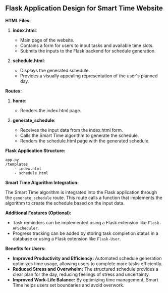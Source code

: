 ## Flask Application Design for Smart Time Website

**HTML Files:**

1. **index.html**:
   - Main page of the website.
   - Contains a form for users to input tasks and available time slots.
   - Submits the inputs to the Flask backend for schedule generation.

2. **schedule.html**:
   - Displays the generated schedule.
   - Provides a visually appealing representation of the user's planned day.

**Routes:**

1. **home**:
   - Renders the index.html page.

2. **generate_schedule**:
   - Receives the input data from the index.html form.
   - Calls the Smart Time algorithm to generate the schedule.
   - Renders the schedule.html page with the generated schedule.

**Flask Application Structure:**

```
app.py
/templates
    - index.html
    - schedule.html
```

**Smart Time Algorithm Integration:**

The Smart Time algorithm is integrated into the Flask application through the `generate_schedule` route. This route calls a function that implements the algorithm to create the schedule based on the input data.

**Additional Features (Optional):**

* Task reminders can be implemented using a Flask extension like `Flask-APScheduler`.
* Progress tracking can be added by storing task completion status in a database or using a Flask extension like `Flask-User`.

**Benefits for Users:**

* **Improved Productivity and Efficiency:** Automated schedule generation optimizes time usage, allowing users to complete more tasks efficiently.
* **Reduced Stress and Overwhelm:** The structured schedule provides a clear plan for the day, reducing feelings of stress and uncertainty.
* **Improved Work-Life Balance:** By optimizing time management, Smart Time helps users set boundaries and avoid overwork.